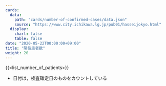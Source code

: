 ```yaml
---
cards:
  data:
    path: "cards/number-of-confirmed-cases/data.json"
    source: "https://www.city.ichikawa.lg.jp/pub01/hasseijokyo.html"
  display:
    chart: false
    table: false
date: "2020-05-22T00:00:00+09:00"
title: "陽性患者数"
weight: 20
---
```


{{<list_number_of_patients>}}

- 日付は，検査確定日のものをカウントしている
